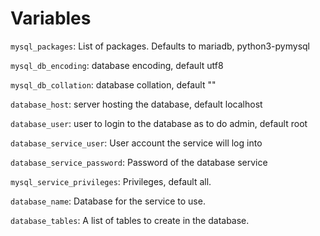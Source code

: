 # Variables

`mysql_packages`: List of packages. Defaults to mariadb, python3-pymysql

`mysql_db_encoding`: database encoding, default utf8

`mysql_db_collation`: database collation, default ""

`database_host`: server hosting the database, default localhost

`database_user`: user to login to the database as to do admin, default root

`database_service_user`: User account the service will log into

`database_service_password`: Password of the database service

`mysql_service_privileges`: Privileges, default all.

`database_name`: Database for the service to use.

`database_tables`: A list of tables to create in the database.
